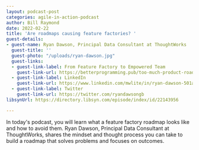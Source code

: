 ```yaml
---
layout: podcast-post
categories: agile-in-action-podcast
author: Bill Raymond
date: 2022-02-22
title: 'Are roadmaps causing feature factories? '
guest-details:
- guest-name: Ryan Dawson, Principal Data Consultant at ThoughtWorks
  guest-title: ''
  guest-photo: "/uploads/ryan-dawson.jpg"
  guest-links:
  - guest-link-label: From Feature Factory to Empowered Team
    guest-link-url: https://betterprogramming.pub/too-much-product-roadmap-may-kill-you-heres-a-better-strategy-a383823d53f5
  - guest-link-label: LinkedIn
    guest-link-url: https://www.linkedin.com/mwlite/in/ryan-dawson-501ab9123
  - guest-link-label: Twitter
    guest-link-url: https://twitter.com/ryandawsongb
libsynUrl: https://directory.libsyn.com/episode/index/id/22143956

---
```

In today's podcast, you will learn what a feature factory roadmap looks like and how to avoid them. Ryan Dawson, Principal Data Consultant at ThoughtWorks, shares the mindset and thought process you can take to build a roadmap that solves problems and focuses on outcomes.